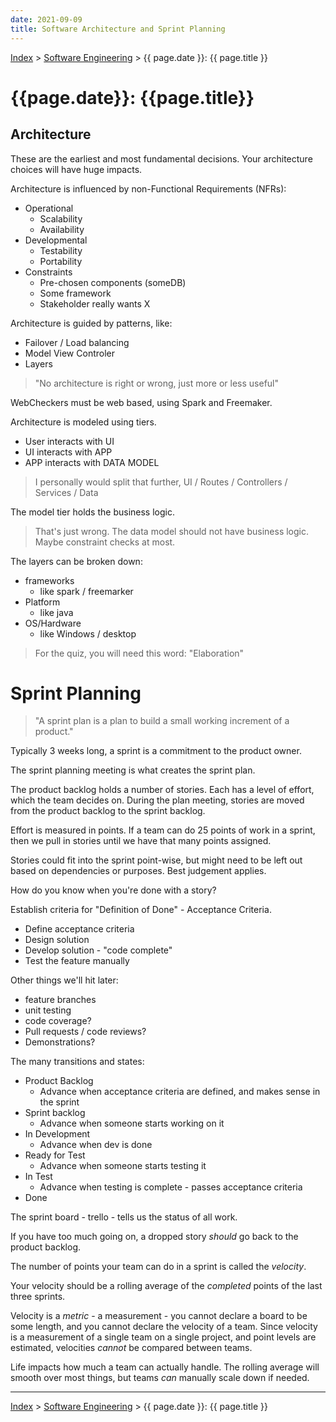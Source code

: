 ```yaml
---
date: 2021-09-09
title: Software Architecture and Sprint Planning
---
```


[Index](../../../index.md) > [Software Engineering](./index.md) > {{ page.date }}: {{ page.title }}

# {{page.date}}: {{page.title}}

## Architecture

These are the earliest and most fundamental decisions. Your architecture choices will have huge impacts.

Architecture is influenced by non-Functional Requirements (NFRs):

- Operational
    - Scalability
    - Availability
- Developmental
    - Testability
    - Portability
- Constraints
    - Pre-chosen components (someDB)
    - Some framework
    - Stakeholder really wants X

Architecture is guided by patterns, like:

- Failover / Load balancing
- Model View Controler
- Layers

> "No architecture is right or wrong, just more or less useful"

WebCheckers must be web based, using Spark and Freemaker.

Architecture is modeled using tiers.

- User interacts with UI
- UI interacts with APP
- APP interacts with DATA MODEL

> I personally would split that further, UI / Routes / Controllers / Services / Data

The model tier holds the business logic.

> That's just wrong. The data model should not have business logic. Maybe constraint checks at most.

The layers can be broken down:

- frameworks
    - like spark / freemarker
- Platform
    - like java
- OS/Hardware
    - like Windows / desktop

> For the quiz, you will need this word: "Elaboration"

# Sprint Planning

> "A sprint plan is a plan to build a small working increment of a product."

Typically 3 weeks long, a sprint is a commitment to the product owner.

The sprint planning meeting is what creates the sprint plan.

The product backlog holds a number of stories. Each has a level of effort, which the team decides on. During the plan meeting, stories are moved from the product backlog to the sprint backlog.

Effort is measured in points. If a team can do 25 points of work in a sprint, then we pull in stories until we have that many points assigned.

Stories could fit into the sprint point-wise, but might need to be left out based on dependencies or purposes. Best judgement applies.

How do you know when you're done with a story?

Establish criteria for "Definition of Done" - Acceptance Criteria.

- Define acceptance criteria
- Design solution
- Develop solution - "code complete"
- Test the feature manually

Other things we'll hit later:

- feature branches
- unit testing
- code coverage?
- Pull requests / code reviews?
- Demonstrations?

The many transitions and states:

- Product Backlog
    - Advance when acceptance criteria are defined, and makes sense in the sprint
- Sprint backlog
    - Advance when someone starts working on it
- In Development
    - Advance when dev is done
- Ready for Test
    - Advance when someone starts testing it
- In Test
    - Advance when testing is complete - passes acceptance criteria
- Done

The sprint board - trello - tells us the status of all work.

If you have too much going on, a dropped story *should* go back to the product backlog.

The number of points your team can do in a sprint is called the *velocity*.

Your velocity should be a rolling average of the *completed* points of the last three sprints.

Velocity is a *metric* - a measurement - you cannot declare a board to be some length, and you cannot declare the velocity of a team. Since velocity is a measurement of a single team on a single project, and point levels are estimated, velocities *cannot* be compared between teams.

Life impacts how much a team can actually handle. The rolling average will smooth over most things, but teams *can* manually scale down if needed.

---

[Index](../../../index.md) > [Software Engineering](./index.md) > {{ page.date }}: {{ page.title }}
